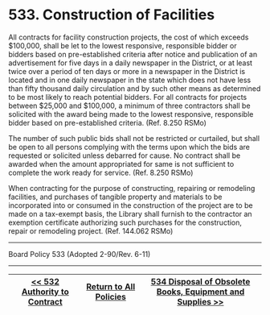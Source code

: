 # 533. Construction of Facilities

All contracts for facility construction projects, the cost of which exceeds $100,000, shall be let to the lowest responsive, responsible bidder or bidders based on pre-established criteria after notice and publication of an advertisement for five days in a daily newspaper in the District, or at least twice over a period of ten days or more in a newspaper in the District is located and in one daily newspaper in the state which does not have less than fifty thousand daily circulation and by such other means as determined to be most likely to reach potential bidders. For all contracts for projects between $25,000 and \$100,000, a minimum of three contractors shall be solicited with the award being made to the lowest responsive, responsible bidder based on pre-established criteria. (Ref. 8.250 RSMo)

The number of such public bids shall not be restricted or curtailed, but shall be open to all persons complying with the terms upon which the bids are requested or solicited unless debarred for cause. No contract shall be awarded when the amount appropriated for same is not sufficient to complete the work ready for service. (Ref. 8.250 RSMo)

When contracting for the purpose of constructing, repairing or remodeling facilities, and purchases of tangible property and materials to be incorporated into or consumed in the construction of the project are to be made on a tax-exempt basis, the Library shall furnish to the contractor an exemption certificate authorizing such purchases for the construction, repair or remodeling project. (Ref. 144.062 RSMo)

---

Board Policy 533 (Adopted 2-90/Rev. 6-11)

---
[<< 532 Authority to Contract](/policies/500-administration-support/532.md) | [Return to All Policies](/policies/) | [534 Disposal of Obsolete Books, Equipment and Supplies >>](/policies/500-administration-support/534.md)
--- | --- | ---
